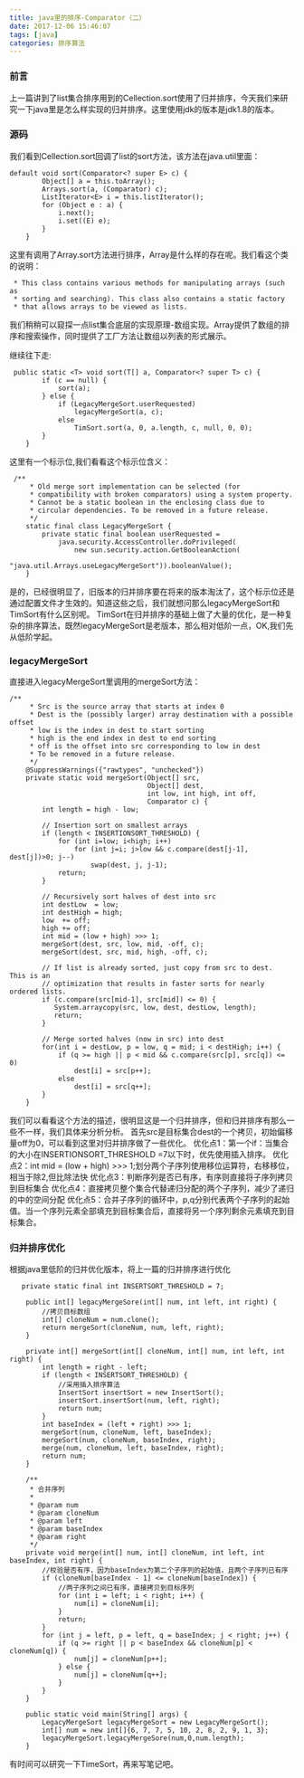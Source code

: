 ```yaml
---
title: java里的排序-Comparator（二）
date: 2017-12-06 15:46:07
tags: [java]
categories: 排序算法
---
```

### 前言
上一篇讲到了list集合排序用到的Cellection.sort使用了归并排序，今天我们来研究一下java里是怎么样实现的归并排序。这里使用jdk的版本是jdk1.8的版本。
### 源码
我们看到Cellection.sort回调了list的sort方法，该方法在java.util里面：
```
default void sort(Comparator<? super E> c) {
        Object[] a = this.toArray();
        Arrays.sort(a, (Comparator) c);
        ListIterator<E> i = this.listIterator();
        for (Object e : a) {
            i.next();
            i.set((E) e);
        }
    }
```
这里有调用了Array.sort方法进行排序，Array是什么样的存在呢。我们看这个类的说明：
```
 * This class contains various methods for manipulating arrays (such as
 * sorting and searching). This class also contains a static factory
 * that allows arrays to be viewed as lists.
```
我们稍稍可以窥探一点list集合底层的实现原理-数组实现。Array提供了数组的排序和搜索操作，同时提供了工厂方法让数组以列表的形式展示。
<!--more--->
继续往下走:
```
 public static <T> void sort(T[] a, Comparator<? super T> c) {
        if (c == null) {
            sort(a);
        } else {
            if (LegacyMergeSort.userRequested)
                legacyMergeSort(a, c);
            else
                TimSort.sort(a, 0, a.length, c, null, 0, 0);
        }
    }
```
这里有一个标示位,我们看看这个标示位含义：
```
 /**
     * Old merge sort implementation can be selected (for
     * compatibility with broken comparators) using a system property.
     * Cannot be a static boolean in the enclosing class due to
     * circular dependencies. To be removed in a future release.
     */
    static final class LegacyMergeSort {
        private static final boolean userRequested =
            java.security.AccessController.doPrivileged(
                new sun.security.action.GetBooleanAction(
                    "java.util.Arrays.useLegacyMergeSort")).booleanValue();
    }
```
是的，已经很明显了，旧版本的归并排序要在将来的版本淘汰了，这个标示位还是通过配置文件才生效的。知道这些之后，我们就想问那么legacyMergeSort和TimSort有什么区别呢。
TimSort在归并排序的基础上做了大量的优化，是一种复杂的排序算法，既然legacyMergeSort是老版本，那么相对低阶一点，OK,我们先从低阶学起。
### legacyMergeSort
直接进入legacyMergeSort里调用的mergeSort方法：
```
/**
     * Src is the source array that starts at index 0
     * Dest is the (possibly larger) array destination with a possible offset
     * low is the index in dest to start sorting
     * high is the end index in dest to end sorting
     * off is the offset into src corresponding to low in dest
     * To be removed in a future release.
     */
    @SuppressWarnings({"rawtypes", "unchecked"})
    private static void mergeSort(Object[] src,
                                  Object[] dest,
                                  int low, int high, int off,
                                  Comparator c) {
        int length = high - low;

        // Insertion sort on smallest arrays
        if (length < INSERTIONSORT_THRESHOLD) {
            for (int i=low; i<high; i++)
                for (int j=i; j>low && c.compare(dest[j-1], dest[j])>0; j--)
                    swap(dest, j, j-1);
            return;
        }

        // Recursively sort halves of dest into src
        int destLow  = low;
        int destHigh = high;
        low  += off;
        high += off;
        int mid = (low + high) >>> 1;
        mergeSort(dest, src, low, mid, -off, c);
        mergeSort(dest, src, mid, high, -off, c);

        // If list is already sorted, just copy from src to dest.  This is an
        // optimization that results in faster sorts for nearly ordered lists.
        if (c.compare(src[mid-1], src[mid]) <= 0) {
           System.arraycopy(src, low, dest, destLow, length);
           return;
        }

        // Merge sorted halves (now in src) into dest
        for(int i = destLow, p = low, q = mid; i < destHigh; i++) {
            if (q >= high || p < mid && c.compare(src[p], src[q]) <= 0)
                dest[i] = src[p++];
            else
                dest[i] = src[q++];
        }
    }
```
我们可以看看这个方法的描述，很明显这是一个归并排序，但和归并排序有那么一些不一样，我们具体来分析分析。
首先src是目标集合dest的一个拷贝，初始偏移量off为0，可以看到这里对归并排序做了一些优化。
优化点1：第一个if：当集合的大小在INSERTIONSORT_THRESHOLD =7以下时，优先使用插入排序。
优化点2：int mid = (low + high) >>> 1;划分两个子序列使用移位运算符，右移移位，相当于除2,但比除法快
优化点3：判断序列是否已有序，有序则直接将子序列拷贝到目标集合
优化点4：直接拷贝整个集合代替递归分配的两个子序列，减少了递归的中的空间分配
优化点5：合并子序列的循环中，p,q分别代表两个子序列的起始值。当一个序列元素全部填充到目标集合后，直接将另一个序列剩余元素填充到目标集合。
### 归并排序优化
根据java里低阶的归并优化版本，将上一篇的归并排序进行优化
```
   private static final int INSERTSORT_THRESHOLD = 7;

    public int[] legacyMergeSore(int[] num, int left, int right) {
        //拷贝目标数组
        int[] cloneNum = num.clone();
        return mergeSort(cloneNum, num, left, right);
    }

    private int[] mergeSort(int[] cloneNum, int[] num, int left, int right) {
        int length = right - left;
        if (length < INSERTSORT_THRESHOLD) {
            //采用插入排序算法
            InsertSort insertSort = new InsertSort();
            insertSort.insertSort(num, left, right);
            return num;
        }
        int baseIndex = (left + right) >>> 1;
        mergeSort(num, cloneNum, left, baseIndex);
        mergeSort(num, cloneNum, baseIndex, right);
        merge(num, cloneNum, left, baseIndex, right);
        return num;
    }

    /**
     * 合并序列
     *
     * @param num
     * @param cloneNum
     * @param left
     * @param baseIndex
     * @param right
     */
    private void merge(int[] num, int[] cloneNum, int left, int baseIndex, int right) {
        //校验是否有序，因为baseIndex为第二个子序列的起始值，且两个子序列已有序
        if (cloneNum[baseIndex - 1] <= cloneNum[baseIndex]) {
            //两子序列之间已有序，直接拷贝到目标序列
            for (int i = left; i < right; i++) {
                num[i] = cloneNum[i];
            }
            return;
        }
        for (int j = left, p = left, q = baseIndex; j < right; j++) {
            if (q >= right || p < baseIndex && cloneNum[p] < cloneNum[q]) {
                num[j] = cloneNum[p++];
            } else {
                num[j] = cloneNum[q++];
            }
        }
    }

    public static void main(String[] args) {
        LegacyMergeSort legacyMergeSort = new LegacyMergeSort();
        int[] num = new int[]{6, 7, 7, 5, 10, 2, 8, 2, 9, 1, 3};
        legacyMergeSort.legacyMergeSore(num,0,num.length);
    }
```
有时间可以研究一下TimeSort，再来写笔记吧。